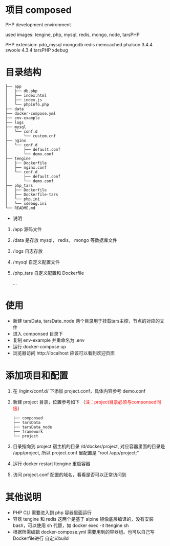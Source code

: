 # 项目 composed

PHP development environment

used images: tengine, php, mysql, redis, mongo, node, tarsPHP

PHP extension:
pdo_mysql
mongodb
redis
memcached
phalcon 3.4.4
swoole 4.3.4
tarsPHP
xdebug

# 目录结构
```
├── app
│   ├── db.php
│   ├── index.html
│   ├── index.js
│   └── phpinfo.php
├── data
├── docker-compose.yml
├── env-example
├── logs
├── mysql
│   └── conf.d
│       └── custom.cnf
├── nginx
│   └── conf.d
│       ├── default.conf
│       └── demo.conf
├── tengine
│   ├── Dockerfile
│   ├── nginx.conf
│   └── conf.d
│       ├── default.conf
│       └── demo.conf
├── php_tars
│   ├── Dockerfile
│   ├── Dockerfile-tars
│   └── php.ini
│   └── xdebug.ini
└── README.md
```

- 说明
1. /app 源码文件
2. /data 是存放 mysql， redis， mongo 等数据库文件
3. /logs 日志存放
4. /mysql 自定义配置文件
5. /php_tars 自定义配置和 Dockerfile

    ...

# 使用
- 新建 tarsData, tarsDate_node 两个目录用于挂载tars主控，节点的对应的文件
- 进入 componsed 目录下
- 复制 env-example 并重命名为 .env
- 运行 docker-compose up 
- 浏览器访问 http://localhost 应该可以看到欢迎页面

# 添加项目和配置
1. 在 /nginx/conf.d/ 下添加 project.conf，具体内容参考 demo.conf
2. 新建 project 目录，位置参考如下 （<font color=red>注：project目录必须与componsed同级</font>）

    ```
    ├── componsed
    ├── tarsData
    ├── tarsData_node
    ├── framework
    └── project

    ```
3. 目录指向到 project
   宿主机的目录 /d/docker/project, 对应容器里面的目录是 /app/project, 所以 project.conf 里配置是 “root /app/project;”
4. 运行 docker restart ltengine 重启容器
5. 访问 project.conf 配置的域名，看看是否可以正常访问到

# 其他说明
- PHP CLI 需要进入到 php 容器里面运行
- 容器 tengine 和 redis 这两个是基于 alpine 镜像底层编译的，没有安装 bash，可以使用 sh 代替，如 docker exec -it ltengine sh
- 根据所需编辑 docker-compose.yml 需要用到的容器组。也可以自己写 Dockerfile进行 自定义build